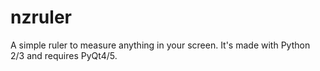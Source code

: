 # nzruler
A simple ruler to measure anything in your screen. It's made with Python 2/3 and requires PyQt4/5.
